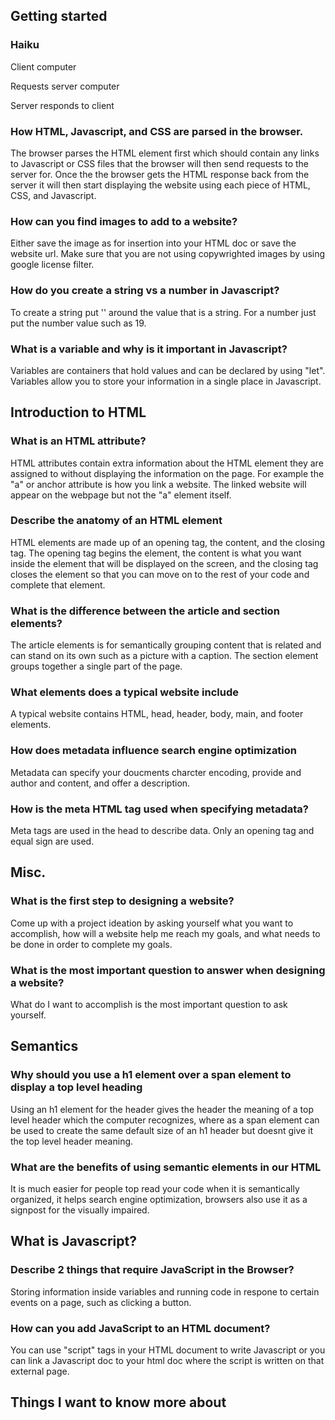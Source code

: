 ## Getting started

### **Haiku**

Client computer

Requests server computer

Server responds to client

### **How HTML, Javascript, and CSS are parsed in the browser.**

The browser parses the HTML element first which should contain any links to Javascript or CSS files that the browser will then send requests to the server for. Once the the browser gets the HTML response back from the server it will then start displaying the website using each piece of HTML, CSS, and Javascript.

### **How can you find images to add to a website?**

Either save the image as for insertion into your HTML doc or save the website url. Make sure that you are not using copywrighted images by using google license filter.

### **How do you create a string vs a number in Javascript?**

To create a string put '' around the value that is a string. For a number just put the number value such as 19.

### **What is a variable and why is it important in Javascript?**

Variables are containers that hold values and can be declared by using "let". Variables allow you to store your information in a single place in Javascript.

## Introduction to HTML

### **What is an HTML attribute?**

HTML attributes contain extra information about the HTML element they are assigned to without displaying the information on the page. For example the "a" or anchor attribute is how you link a website. The linked website will appear on the webpage but not the "a" element itself.

### **Describe the anatomy of an HTML element**

HTML elements are made up of an opening tag, the content, and the closing tag. The opening tag begins the element, the content is what you want inside the element that will be displayed on the screen, and the closing tag closes the element so that you can move on to the rest of your code and complete that element.

### **What is the difference between the article and section elements?**

The article elements is for semantically grouping content that is related and can stand on its own such as a picture with a caption. The section element groups together a single part of the page.

### **What elements does a typical website include**

A typical website contains HTML, head, header, body, main, and footer elements.

### **How does metadata influence search engine optimization**

Metadata can specify your doucments charcter encoding, provide and author and content, and offer a description.

### **How is the meta HTML tag used when specifying metadata?**

Meta tags are used in the head to describe data. Only an opening tag and equal sign are used.

## Misc.

### **What is the first step to designing a website?**

Come up with a project ideation by asking yourself what you want to accomplish, how will a website help me reach my goals, and what needs to be done in order to complete my goals.

### **What is the most important question to answer when designing a website?**

What do I want to accomplish is the most important question to ask yourself.

## Semantics

### **Why should you use a h1 element over a span element to display a top level heading**

Using an h1 element for the header gives the header the meaning of a top level header which the computer recognizes, where as a span element can be used to create the same default size of an h1 header but doesnt give it the top level header meaning.

### **What are the benefits of using semantic elements in our HTML**

It is much easier for people top read your code when it is semantically organized, it helps search engine optimization, browsers also use it as a signpost for the visually impaired.

## What is Javascript?

### **Describe 2 things that require JavaScript in the Browser?**

Storing information inside variables and running code in respone to certain events on a page, such as clicking a button.

### **How can you add JavaScript to an HTML document?**

You can use "script" tags in your HTML document to write Javascript or you can link a Javascript doc to your html doc where the script is written on that external page.

## **Things I want to know more about**












